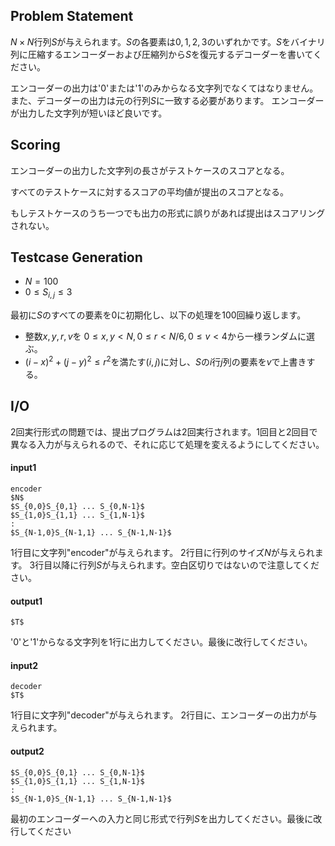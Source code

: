 
## Problem Statement
$N \times N$行列$S$が与えられます。$S$の各要素は$0,1,2,3$のいずれかです。$S$をバイナリ列に圧縮するエンコーダーおよび圧縮列から$S$を復元するデコーダーを書いてください。

エンコーダーの出力は'0'または'1'のみからなる文字列でなくてはなりません。また、デコーダーの出力は元の行列$S$に一致する必要があります。
エンコーダーが出力した文字列が短いほど良いです。


## Scoring
エンコーダーの出力した文字列の長さがテストケースのスコアとなる。

すべてのテストケースに対するスコアの平均値が提出のスコアとなる。

もしテストケースのうち一つでも出力の形式に誤りがあれば提出はスコアリングされない。

## Testcase Generation
- $N=100$
- $0 \leq  S_{i,j} \leq 3$

最初に$S$のすべての要素を0に初期化し、以下の処理を100回繰り返します。
- 整数$x,y,r,v$を $0 \leq x,y < N, 0 \leq r < N/6, 0 \leq v < 4$から一様ランダムに選ぶ。
- $(i-x)^2+(j-y)^2 \leq r^2$を満たす$(i,j)$に対し、$S$の$i$行$j$列の要素を$v$で上書きする。

## I/O
2回実行形式の問題では、提出プログラムは2回実行されます。1回目と2回目で異なる入力が与えられるので、それに応じて処理を変えるようにしてください。
#### input1
~~~
encoder
$N$
$S_{0,0}S_{0,1} ... S_{0,N-1}$
$S_{1,0}S_{1,1} ... S_{1,N-1}$
:
$S_{N-1,0}S_{N-1,1} ... S_{N-1,N-1}$
~~~
1行目に文字列"encoder"が与えられます。
2行目に行列のサイズ$N$が与えられます。
3行目以降に行列$S$が与えられます。空白区切りではないので注意してください。
#### output1
~~~
$T$
~~~
'0'と'1'からなる文字列を1行に出力してください。最後に改行してください。
#### input2
~~~
decoder
$T$
~~~
1行目に文字列"decoder"が与えられます。
2行目に、エンコーダーの出力が与えられます。
#### output2
~~~
$S_{0,0}S_{0,1} ... S_{0,N-1}$
$S_{1,0}S_{1,1} ... S_{1,N-1}$
:
$S_{N-1,0}S_{N-1,1} ... S_{N-1,N-1}$
~~~
最初のエンコーダーへの入力と同じ形式で行列$S$を出力してください。最後に改行してください

